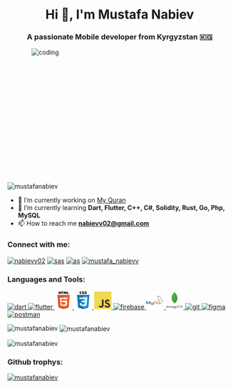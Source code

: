 <h1 align="center">Hi 👋, I'm Mustafa Nabiev</h1>
<h3 align="center">A passionate Mobile developer from Kyrgyzstan 🇰🇬</h3>

<img align="right" alt="coding" width="450" height="300" src="https://camo.githubusercontent.com/cae12fddd9d6982901d82580bdf321d81fb299141098ca1c2d4891870827bf17/68747470733a2f2f6d69726f2e6d656469756d2e636f6d2f6d61782f313336302f302a37513379765349765f7430696f4a2d5a2e676966">

<p align="left"> <img src="https://komarev.com/ghpvc/?username=mustafanabiev&label=Profile%20views&color=0e75b6&style=flat" alt="mustafanabiev" /> 
</p>

- 🔭 I’m currently working on [My Quran](https://play.google.com/store/apps/details?id=com.alee.my_quran&pli=1)
- 🌱 I’m currently learning **Dart, Flutter, C++, C#, Solidity, Rust, Go, Php, MySQL**
- 📫 How to reach me **nabievv02@gmail.com**

<h3 align="left">Connect with me:</h3>
<p align="left">
<a href="https://twitter.com/nabievv02" target="blank"><img align="center" src="https://raw.githubusercontent.com/rahuldkjain/github-profile-readme-generator/master/src/images/icons/Social/twitter.svg" alt="nabievv02" height="30" width="40" /></a>
<a href="https://www.linkedin.com/in/%D0%BC%D1%83%D1%81%D1%82%D0%B0%D1%84%D0%B0-%D0%BD%D0%B0%D0%B1%D0%B8%D0%B5%D0%B2-0b36a2246/" target="blank"><img align="center" src="https://raw.githubusercontent.com/rahuldkjain/github-profile-readme-generator/master/src/images/icons/Social/linked-in-alt.svg" alt="sas" height="30" width="40" /></a>
<a href="https://www.facebook.com/profile.php?id=100091483825004" target="blank"><img align="center" src="https://raw.githubusercontent.com/rahuldkjain/github-profile-readme-generator/master/src/images/icons/Social/facebook.svg" alt="as" height="30" width="40" /></a>
<a href="https://www.instagram.com/mustafa_nabievv/?igshid=YmMyMTA2M2Y%3D
         " target="blank"><img align="center" src="https://raw.githubusercontent.com/rahuldkjain/github-profile-readme-generator/master/src/images/icons/Social/instagram.svg" alt="mustafa_nabievv" height="30" width="40" /></a>
</p>

<h3 align="left">Languages and Tools:</h3>
<p align="left">
    <a href="https://dart.dev" target="_blank" rel="noreferrer">
        <img src="https://www.vectorlogo.zone/logos/dartlang/dartlang-icon.svg" alt="dart" width="40" height="40" />
    </a>
    <a href="https://flutter.dev" target="_blank" rel="noreferrer"> <img
            src="https://www.vectorlogo.zone/logos/flutterio/flutterio-icon.svg" alt="flutter" width="40" height="40" />
    </a>
    <a href="https://www.w3.org/html/" target="_blank" rel="noreferrer"> <img
            src="https://raw.githubusercontent.com/devicons/devicon/master/icons/html5/html5-original-wordmark.svg"
            alt="html5" width="40" height="40" />
    </a>
    <a href="https://www.w3schools.com/css/" target="_blank" rel="noreferrer"> <img
            src="https://raw.githubusercontent.com/devicons/devicon/master/icons/css3/css3-original-wordmark.svg"
            alt="css3" width="40" height="40" />
    </a>
    <a href="https://developer.mozilla.org/en-US/docs/Web/JavaScript" target="_blank" rel="noreferrer"> <img
            src="https://raw.githubusercontent.com/devicons/devicon/master/icons/javascript/javascript-original.svg"
            alt="javascript" width="40" height="40" />
    </a>
    <a href="https://firebase.google.com/" target="_blank" rel="noreferrer"> <img
            src="https://www.vectorlogo.zone/logos/firebase/firebase-icon.svg" alt="firebase" width="40" height="40" />
    </a>
    <a href="https://www.mysql.com/" target="_blank" rel="noreferrer"> <img
            src="https://raw.githubusercontent.com/devicons/devicon/master/icons/mysql/mysql-original-wordmark.svg"
            alt="mysql" width="40" height="40" />
    </a>
    <a href="https://www.mongodb.com/" target="_blank" rel="noreferrer"> <img
            src="https://raw.githubusercontent.com/devicons/devicon/master/icons/mongodb/mongodb-original-wordmark.svg"
            alt="mongodb" width="40" height="40" />
    </a>
    <a href="https://git-scm.com/" target="_blank" rel="noreferrer"> <img
            src="https://www.vectorlogo.zone/logos/git-scm/git-scm-icon.svg" alt="git" width="40" height="40" />
    </a>
    <a href="https://www.figma.com/" target="_blank" rel="noreferrer"> <img
            src="https://www.vectorlogo.zone/logos/figma/figma-icon.svg" alt="figma" width="40" height="40" />
    </a>
    <a href="https://postman.com" target="_blank" rel="noreferrer">
        <img src="https://www.vectorlogo.zone/logos/getpostman/getpostman-icon.svg" alt="postman" width="40"
            height="40" />
    </a>
</p>

<p><img align="left" src="https://github-readme-stats.vercel.app/api/top-langs?username=mustafanabiev&show_icons=true&locale=en&layout=compact" alt="mustafanabiev" /></p>

<p>&nbsp;<img align="center" src="https://github-readme-stats.vercel.app/api?username=mustafanabiev&show_icons=true&locale=en" alt="mustafanabiev" /></p>

<p><img align="center" src="https://github-readme-streak-stats.herokuapp.com/?user=mustafanabiev&" alt="mustafanabiev" /></p>


<h3 align="left">Github trophys:</h3>

<p align="left"> <a href="https://github.com/ryo-ma/github-profile-trophy"><img src="https://github-profile-trophy.vercel.app/?username=mustafanabiev" alt="mustafanabiev" /></a> </p>
